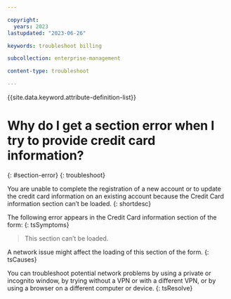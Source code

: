 ```yaml
---

copyright:
  years: 2023
lastupdated: "2023-06-26"

keywords: troubleshoot billing

subcollection: enterprise-management

content-type: troubleshoot

---
```


{{site.data.keyword.attribute-definition-list}}

# Why do I get a section error when I try to provide credit card information?
{: #section-error}
{: troubleshoot}

You are unable to complete the registration of a new account or to update the credit card information on an existing account because the Credit Card information section can’t be loaded.
{: shortdesc}

The following error appears in the Credit Card information section of the form:
{: tsSymptoms}

>This section can’t be loaded.

A network issue might affect the loading of this section of the form.
{: tsCauses}

You can troubleshoot potential network problems by using a private or incognito window, by trying without a VPN or with a different VPN, or by using a browser on a different computer or device.
{: tsResolve}
